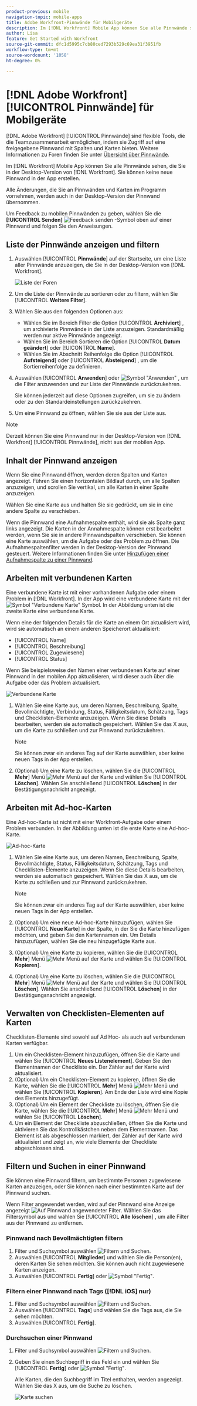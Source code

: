 ```yaml
---
product-previous: mobile
navigation-topic: mobile-apps
title: Adobe Workfront-Pinnwände für Mobilgeräte
description: Im [!DNL Workfront] Mobile App können Sie alle Pinnwände sehen, die Sie in der Desktop-Version von [!DNL Workfront].
author: Lisa
feature: Get Started with Workfront
source-git-commit: dfc1d5995c7cb80ced7293b529c69ea31f3951fb
workflow-type: tm+mt
source-wordcount: '1058'
ht-degree: 0%

---
```


# [!DNL Adobe Workfront] [!UICONTROL Pinnwände] für Mobilgeräte

[!DNL Adobe Workfront] [!UICONTROL Pinnwände] sind flexible Tools, die die Teamzusammenarbeit ermöglichen, indem sie Zugriff auf eine freigegebene Pinnwand mit Spalten und Karten bieten. Weitere Informationen zu Foren finden Sie unter [Übersicht über Pinnwände](/help/quicksilver/agile/boards-overview.md).

Im [!DNL Workfront] Mobile App können Sie alle Pinnwände sehen, die Sie in der Desktop-Version von [!DNL Workfront]. Sie können keine neue Pinnwand in der App erstellen.

Alle Änderungen, die Sie an Pinnwänden und Karten im Programm vornehmen, werden auch in der Desktop-Version der Pinnwand übernommen.

Um Feedback zu mobilen Pinnwänden zu geben, wählen Sie die **[!UICONTROL Senden]** ![Feedback senden](assets/mobile-send-feedback-icon.png) -Symbol oben auf einer Pinnwand und folgen Sie den Anweisungen.

## Liste der Pinnwände anzeigen und filtern

1. Auswählen [!UICONTROL **Pinnwände**] auf der Startseite, um eine Liste aller Pinnwände anzuzeigen, die Sie in der Desktop-Version von [!DNL Workfront].

   ![Liste der Foren](assets/mobile-all-boards-displayed.png)

1. Um die Liste der Pinnwände zu sortieren oder zu filtern, wählen Sie [!UICONTROL **Weitere Filter**].
1. Wählen Sie aus den folgenden Optionen aus:

   * Wählen Sie im Bereich Filter die Option [!UICONTROL **Archiviert**] , um archivierte Pinnwände in der Liste anzuzeigen. Standardmäßig werden nur aktive Pinnwände angezeigt.
   * Wählen Sie im Bereich Sortieren die Option [!UICONTROL **Datum geändert**] oder [!UICONTROL **Name**].
   * Wählen Sie im Abschnitt Reihenfolge die Option [!UICONTROL **Aufsteigend**] oder [!UICONTROL **Absteigend**] , um die Sortierreihenfolge zu definieren.

1. Auswählen [!UICONTROL **Anwenden**] oder ![Symbol &quot;Anwenden&quot;](assets/mobile-apply-icon-checkmark.png) , um die Filter anzuwenden und zur Liste der Pinnwände zurückzukehren.

   Sie können jederzeit auf diese Optionen zugreifen, um sie zu ändern oder zu den Standardeinstellungen zurückzukehren.

1. Um eine Pinnwand zu öffnen, wählen Sie sie aus der Liste aus.

>[!NOTE]
>
>Derzeit können Sie eine Pinnwand nur in der Desktop-Version von [!DNL Workfront] [!UICONTROL Pinnwände], nicht aus der mobilen App.

## Inhalt der Pinnwand anzeigen

Wenn Sie eine Pinnwand öffnen, werden deren Spalten und Karten angezeigt. Führen Sie einen horizontalen Bildlauf durch, um alle Spalten anzuzeigen, und scrollen Sie vertikal, um alle Karten in einer Spalte anzuzeigen.

Wählen Sie eine Karte aus und halten Sie sie gedrückt, um sie in eine andere Spalte zu verschieben.

Wenn die Pinnwand eine Aufnahmespalte enthält, wird sie als Spalte ganz links angezeigt. Die Karten in der Annahmespalte können erst bearbeitet werden, wenn Sie sie in andere Pinnwandspalten verschieben. Sie können eine Karte auswählen, um die Aufgabe oder das Problem zu öffnen. Die Aufnahmespaltenfilter werden in der Desktop-Version der Pinnwand gesteuert. Weitere Informationen finden Sie unter [Hinzufügen einer Aufnahmespalte zu einer Pinnwand](/help/quicksilver/agile/use-boards-agile-planning-tools/add-intake-column-to-board.md).

## Arbeiten mit verbundenen Karten

Eine verbundene Karte ist mit einer vorhandenen Aufgabe oder einem Problem in [!DNL Workfront]. In der App wird eine verbundene Karte mit der ![Symbol &quot;Verbundene Karte&quot;](assets/mobile-boards-connected-card-icon.png) Symbol. In der Abbildung unten ist die zweite Karte eine verbundene Karte.

Wenn eine der folgenden Details für die Karte an einem Ort aktualisiert wird, wird sie automatisch an einem anderen Speicherort aktualisiert:

* [!UICONTROL Name]
* [!UICONTROL Beschreibung]
* [!UICONTROL Zugewiesene]
* [!UICONTROL Status]

Wenn Sie beispielsweise den Namen einer verbundenen Karte auf einer Pinnwand in der mobilen App aktualisieren, wird dieser auch über die Aufgabe oder das Problem aktualisiert.

![Verbundene Karte](assets/mobile-types-of-cards.png)

1. Wählen Sie eine Karte aus, um deren Namen, Beschreibung, Spalte, Bevollmächtigte, Verbindung, Status, Fälligkeitsdatum, Schätzung, Tags und Checklisten-Elemente anzuzeigen. Wenn Sie diese Details bearbeiten, werden sie automatisch gespeichert. Wählen Sie das X aus, um die Karte zu schließen und zur Pinnwand zurückzukehren.

   >[!NOTE]
   >
   >Sie können zwar ein anderes Tag auf der Karte auswählen, aber keine neuen Tags in der App erstellen.

1. (Optional) Um eine Karte zu löschen, wählen Sie die [!UICONTROL **Mehr**] Menü ![Mehr Menü](assets/more-icon-spectrum.png) auf der Karte und wählen Sie [!UICONTROL **Löschen**]. Wählen Sie anschließend [!UICONTROL **Löschen**] in der Bestätigungsnachricht angezeigt.

## Arbeiten mit Ad-hoc-Karten

Eine Ad-hoc-Karte ist nicht mit einer Workfront-Aufgabe oder einem Problem verbunden. In der Abbildung unten ist die erste Karte eine Ad-hoc-Karte.

![Ad-hoc-Karte](assets/mobile-types-of-cards.png)

1. Wählen Sie eine Karte aus, um deren Namen, Beschreibung, Spalte, Bevollmächtigte, Status, Fälligkeitsdatum, Schätzung, Tags und Checklisten-Elemente anzuzeigen. Wenn Sie diese Details bearbeiten, werden sie automatisch gespeichert. Wählen Sie das X aus, um die Karte zu schließen und zur Pinnwand zurückzukehren.

   >[!NOTE]
   >
   >Sie können zwar ein anderes Tag auf der Karte auswählen, aber keine neuen Tags in der App erstellen.

1. (Optional) Um eine neue Ad-hoc-Karte hinzuzufügen, wählen Sie [!UICONTROL **Neue Karte**] in der Spalte, in der Sie die Karte hinzufügen möchten, und geben Sie den Kartennamen ein. Um Details hinzuzufügen, wählen Sie die neu hinzugefügte Karte aus.

1. (Optional) Um eine Karte zu kopieren, wählen Sie die [!UICONTROL **Mehr**] Menü ![Mehr Menü](assets/more-icon-spectrum.png) auf der Karte und wählen Sie [!UICONTROL **Kopieren**].

1. (Optional) Um eine Karte zu löschen, wählen Sie die [!UICONTROL **Mehr**] Menü ![Mehr Menü](assets/more-icon-spectrum.png) auf der Karte und wählen Sie [!UICONTROL **Löschen**]. Wählen Sie anschließend [!UICONTROL **Löschen**] in der Bestätigungsnachricht angezeigt.

## Verwalten von Checklisten-Elementen auf Karten

Checklisten-Elemente sind sowohl auf Ad Hoc- als auch auf verbundenen Karten verfügbar.

1. Um ein Checklisten-Element hinzuzufügen, öffnen Sie die Karte und wählen Sie [!UICONTROL **Neues Listenelement**]. Geben Sie den Elementnamen der Checkliste ein. Der Zähler auf der Karte wird aktualisiert.
1. (Optional) Um ein Checklisten-Element zu kopieren, öffnen Sie die Karte, wählen Sie die [!UICONTROL **Mehr**] Menü ![Mehr Menü](assets/more-icon-spectrum.png) und wählen Sie [!UICONTROL **Kopieren**]. Am Ende der Liste wird eine Kopie des Elements hinzugefügt.
1. (Optional) Um ein Element der Checkliste zu löschen, öffnen Sie die Karte, wählen Sie die [!UICONTROL **Mehr**] Menü ![Mehr Menü](assets/more-icon-spectrum.png) und wählen Sie [!UICONTROL **Löschen**].
1. Um ein Element der Checkliste abzuschließen, öffnen Sie die Karte und aktivieren Sie das Kontrollkästchen neben dem Elementnamen.
Das Element ist als abgeschlossen markiert, der Zähler auf der Karte wird aktualisiert und zeigt an, wie viele Elemente der Checkliste abgeschlossen sind.

## Filtern und Suchen in einer Pinnwand

Sie können eine Pinnwand filtern, um bestimmte Personen zugewiesene Karten anzuzeigen, oder Sie können nach einer bestimmten Karte auf der Pinnwand suchen.

Wenn Filter angewendet werden, wird auf der Pinnwand eine Anzeige angezeigt ![Auf Pinnwand angewendeter Filter](assets/active-filter-mobile-boards.png). Wählen Sie das Filtersymbol aus und wählen Sie [!UICONTROL **Alle löschen**] , um alle Filter aus der Pinnwand zu entfernen.

### Pinnwand nach Bevollmächtigten filtern

1. Filter und Suchsymbol auswählen ![Filtern und Suchen](assets/filter-search-icon-mobile-boards.png).
1. Auswählen [!UICONTROL **Mitglieder**] und wählen Sie die Person(en), deren Karten Sie sehen möchten. Sie können auch nicht zugewiesene Karten anzeigen.
1. Auswählen [!UICONTROL **Fertig**] oder ![Symbol &quot;Fertig&quot;](assets/mobile-apply-icon-checkmark.png).

### Filtern einer Pinnwand nach Tags ([!DNL iOS] nur)

1. Filter und Suchsymbol auswählen ![Filtern und Suchen](assets/filter-search-icon-mobile-boards.png).
1. Auswählen [!UICONTROL **Tags**] und wählen Sie die Tags aus, die Sie sehen möchten.
1. Auswählen [!UICONTROL **Fertig**].

### Durchsuchen einer Pinnwand

1. Filter und Suchsymbol auswählen ![Filtern und Suchen](assets/filter-search-icon-mobile-boards.png).
1. Geben Sie einen Suchbegriff in das Feld ein und wählen Sie [!UICONTROL **Fertig**] oder ![Symbol &quot;Fertig&quot;](assets/mobile-apply-icon-checkmark.png).

   Alle Karten, die den Suchbegriff im Titel enthalten, werden angezeigt.
Wählen Sie das X aus, um die Suche zu löschen.

   ![Karte suchen](assets/mobile-search-for-card.png)
